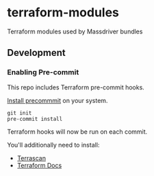 # terraform-modules

Terraform modules used by Massdriver bundles
## Development

### Enabling Pre-commit

This repo includes Terraform pre-commit hooks.

[Install precommmit](https://pre-commit.com/index.html#installation) on your system.

```shell
git init
pre-commit install
```

Terraform hooks will now be run on each commit.

You'll additionally need to install:

* [Terrascan](https://github.com/tenable/terrascan)
* [Terraform Docs](https://github.com/terraform-docs/terraform-docs)
